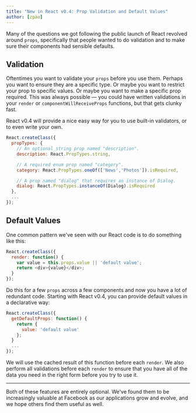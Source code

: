```yaml
---
title: "New in React v0.4: Prop Validation and Default Values"
author: [zpao]
---
```


Many of the questions we got following the public launch of React revolved around `props`, specifically that people wanted to do validation and to make sure their components had sensible defaults.


## Validation

Oftentimes you want to validate your `props` before you use them. Perhaps you want to ensure they are a specific type. Or maybe you want to restrict your prop to specific values. Or maybe you want to make a specific prop required. This was always possible — you could have written validations in your `render` or `componentWillReceiveProps` functions, but that gets clunky fast.

React v0.4 will provide a nice easy way for you to use built-in validators, or to even write your own.

```js
React.createClass({
  propTypes: {
    // An optional string prop named "description".
    description: React.PropTypes.string,

    // A required enum prop named "category".
    category: React.PropTypes.oneOf(['News','Photos']).isRequired,

    // A prop named "dialog" that requires an instance of Dialog.
    dialog: React.PropTypes.instanceOf(Dialog).isRequired
  },
  ...
});
```


## Default Values

One common pattern we've seen with our React code is to do something like this:

```js
React.createClass({
  render: function() {
    var value = this.props.value || 'default value';
    return <div>{value}</div>;
  }
});
```

Do this for a few `props` across a few components and now you have a lot of redundant code. Starting with React v0.4, you can provide default values in a declarative way:

```js
React.createClass({
  getDefaultProps: function() {
    return {
      value: 'default value'
    };
  }
  ...
});
```

We will use the cached result of this function before each `render`. We also perform all validations before each `render` to ensure that you have all of the data you need in the right form before you try to use it.

- - -

Both of these features are entirely optional. We've found them to be increasingly valuable at Facebook as our applications grow and evolve, and we hope others find them useful as well.
